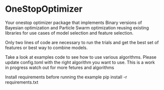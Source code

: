 # OneStopOptimizer

Your onestop optimizer package that implements Binary versions of Bayesian optimization and Particle Swarm optimization reusing existing libraries for use cases of model selection and feature selection.

Only two lines of code are necessary to run the trials and get the best set of features or best way to combine models.


Take a look at examples code to see how to use various algorithms. Please update config.toml with the right algorithm you want to use. This is a work in progress watch out for more fetures and algorithms

Install requirements before running the example
pip install -r requirements.txt

